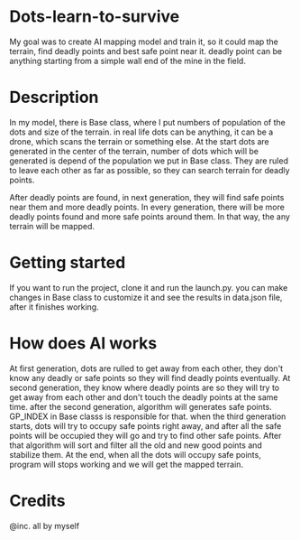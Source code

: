 # Dots-learn-to-survive
My goal was to create AI mapping model and train it, so it could map the terrain, find deadly points and best safe point near it.
deadly point can be anything starting from a simple wall end of the mine in the field.

# Description
In my model, there is Base class, where I put numbers of population of the dots and size of the terrain. in real life dots can be anything, it can be a drone,
which scans the terrain or something else. 
At the start dots are generated in the center of the terrain, number of dots which will be generated is depend of
the population we put in Base class. They are ruled to leave each other as far as possible, so they can search terrain for deadly points.

After deadly points are found, in next generation, they will find safe points near them and more deadly points. In every generation, there will be more deadly
points found and more safe points around them. In that way, the any terrain will be mapped.

# Getting started
If you want to run the project, clone it and run the launch.py. you can make changes in Base class to customize it and see the results in data.json file,
after it finishes working.

# How does AI works

At first generation, dots are rulled to get away from each other, they don't know any deadly or safe points so they will find deadly points eventually.
At second generation, they know where deadly points are so they will try to get away from each other and don't touch the deadly points at the same time.
after the second generation, algorithm will generates safe points. GP_INDEX in Base classs is responsible for that.
when the third generation starts, dots will try to occupy safe points right away, and after all the safe points will be occupied they will go and try to
find other safe points. After that algorithm will sort and filter all the old and new good points and stabilize them.
At the end, when all the dots will occupy safe points, program will stops working and we will get the mapped terrain.

# Credits
@inc. all by myself
